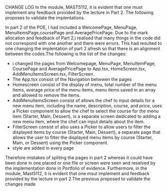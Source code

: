 CHANGE LOG 
In the module, MAST5112, it is evident that one must implement any feedback provided by the lecture in Part 2. The following proposes to validate the implentations.

In part 2 of the POE, I had included a WelcomePage, MenuPage, MenuItemsPage,coursePage and AveragePricePage. Due to the mark allocation and feedback of Part 2,i realised that many things in the code did not correspond with one another and there were errors.
This had resulted to one changing the implentation of part 2 afresh so that there is an alignment between the codes.The following is the list of the changes:
- i changed the pages from Welcomepage, MenuPage, MenuItemPage, CoursePage and AveragePricePage to App.tsx, HomeScreen.tsx, AddMenuItemsScreen.tsx, FilterScreen.
- The App.tsx consist of the Navigation betwwen the pages
- Homescreen consist of the display of menu, total number of the menu items, average price of the menu items, menu items saved in an array and allowed to remove the items.
- AddMenuItemsScreen consist of allows the chef to input details for a new menu item, including the name, description, course, and price, uses a Picker component to allow the chef to select the course for the menu item (Starter, Main, Dessert), is a separate screen dedicated to adding a new menu item, where the chef can input details about the item.
- FilterScreen consist of also uses a Picker to allow users to filter the displayed items by course (Starter, Main, Dessert), a separate page that allows the user to filter the displayed menu items by course (Starter, Main, or Dessert) using the Picker component.
- style are added in every page

Therefore mistakes of spliting the pages in part 2 whereas it could have been done in one placed or one file or screen were seen and reselved by the implementation done in Portfolio of evidence. 
Furthermore, in the module, Mast5112, it is evident that one msut implement and feedback provided by the lecture in part 2.The previous proposed to validate the changes made
 

